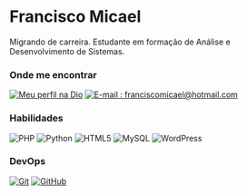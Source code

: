 # Francisco Micael

Migrando de carreira. Estudante em formação de Análise e Desenvolvimento de Sistemas.

### Onde me encontrar

[![Meu perfil na Dio](https://img.shields.io/badge/-Dio-000?style=for-the-badge&logo=dio&logoColor=31A3F9)](https://www.dio.me/users/franciscomicael)
[![E-mail : franciscomicael@hotmail.com](https://img.shields.io/badge/-Email-000?style=for-the-badge&logo=microsoft-outlook&logoColor=E94D5F)](mailto:franciscomicael@hotmail.com)

### Habilidades

![PHP](https://img.shields.io/badge/PHP-000?style=for-the-badge&logo=php&logoColor=777BB4)
![Python](https://img.shields.io/badge/Python-000?style=for-the-badge&logo=python&logoColor=3776AB)
![HTML5](https://img.shields.io/badge/HTML-000?style=for-the-badge&logo=html5&logoColor=30A3DC)
![MySQL](https://img.shields.io/badge/MySQL-000?style=for-the-badge&logo=mysql&logoColor=4479A1)
![WordPress](https://img.shields.io/badge/WordPress-000?style=for-the-badge&logo=wordpress&logoColor=21759B)

### DevOps
[![Git](https://img.shields.io/badge/Git-000?style=for-the-badge&logo=git&logoColor=E94D5F)](https://git-scm.com/)
[![GitHub](https://img.shields.io/badge/GitHub-000?style=for-the-badge&logo=github&logoColor=30A3DC)](https://github.com/)
